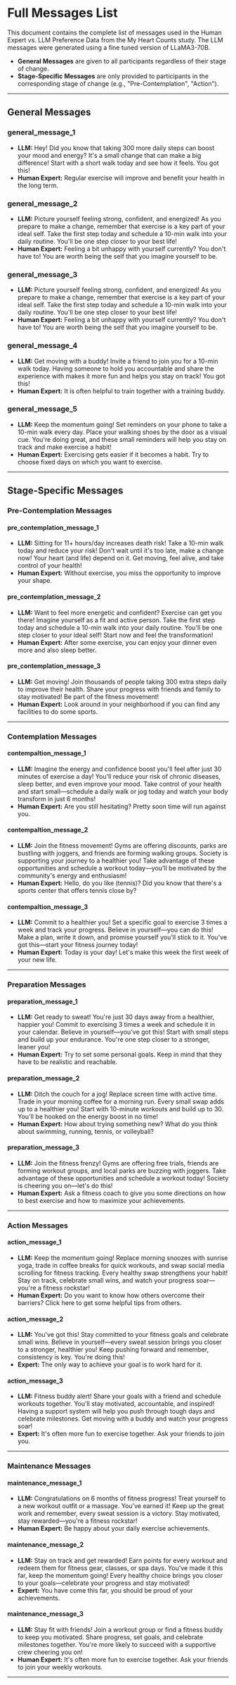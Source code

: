 # Full Messages List

This document contains the complete list of messages used in the Human Expert vs. LLM Preference Data from the My Heart Counts study. The LLM messages were generated using a fine tuned version of LLaMA3-70B.

- **General Messages** are given to all participants regardless of their stage of change.
- **Stage-Specific Messages** are only provided to participants in the corresponding stage of change (e.g., "Pre-Contemplation", "Action").

---

## General Messages

### general_message_1

- **LLM:** Hey! Did you know that taking 300 more daily steps can boost your mood and energy? It's a small change that can make a big difference! Start with a short walk today and see how it feels. You got this!
- **Human Expert:** Regular exercise will improve and benefit your health in the long term.

### general_message_2

- **LLM:** Picture yourself feeling strong, confident, and energized! As you prepare to make a change, remember that exercise is a key part of your ideal self. Take the first step today and schedule a 10-min walk into your daily routine. You'll be one step closer to your best life!
- **Human Expert:** Feeling a bit unhappy with yourself currently? You don't have to! You are worth being the self that you imagine yourself to be.

### general_message_3

- **LLM:** Picture yourself feeling strong, confident, and energized! As you prepare to make a change, remember that exercise is a key part of your ideal self. Take the first step today and schedule a 10-min walk into your daily routine. You'll be one step closer to your best life!
- **Human Expert:** Feeling a bit unhappy with yourself currently? You don't have to! You are worth being the self that you imagine yourself to be.

### general_message_4

- **LLM:** Get moving with a buddy! Invite a friend to join you for a 10-min walk today. Having someone to hold you accountable and share the experience with makes it more fun and helps you stay on track! You got this!
- **Human Expert:** It is often helpful to train together with a training buddy.

### general_message_5

- **LLM:** Keep the momentum going! Set reminders on your phone to take a 10-min walk every day. Place your walking shoes by the door as a visual cue. You're doing great, and these small reminders will help you stay on track and make exercise a habit!
- **Human Expert:** Exercising gets easier if it becomes a habit. Try to choose fixed days on which you want to exercise.

---

## Stage-Specific Messages

### Pre-Contemplation Messages

#### pre_contemplation_message_1

- **LLM:** Sitting for 11+ hours/day increases death risk! Take a 10-min walk today and reduce your risk! Don't wait until it's too late, make a change now! Your heart (and life) depend on it. Get moving, feel alive, and take control of your health!
- **Human Expert:** Without exercise, you miss the opportunity to improve your shape.

#### pre_contemplation_message_2

- **LLM:** Want to feel more energetic and confident? Exercise can get you there! Imagine yourself as a fit and active person. Take the first step today and schedule a 10-min walk into your daily routine. You'll be one step closer to your ideal self! Start now and feel the transformation!
- **Human Expert:** After some exercise, you can enjoy your dinner even more and also sleep better.

#### pre_contemplation_message_3

- **LLM:** Get moving! Join thousands of people taking 300 extra steps daily to improve their health. Share your progress with friends and family to stay motivated! Be part of the fitness movement!
- **Human Expert:** Look around in your neighborhood if you can find any facilities to do some sports.

---

### Contemplation Messages

#### contempaltion_message_1

- **LLM:** Imagine the energy and confidence boost you'll feel after just 30 minutes of exercise a day! You'll reduce your risk of chronic diseases, sleep better, and even improve your mood. Take control of your health and start small—schedule a daily walk or jog today and watch your body transform in just 6 months!
- **Human Expert:** Are you still hesitating? Pretty soon time will run against you.

#### contempaltion_message_2

- **LLM:** Join the fitness movement! Gyms are offering discounts, parks are bustling with joggers, and friends are forming walking groups. Society is supporting your journey to a healthier you! Take advantage of these opportunities and schedule a workout today—you'll be motivated by the community's energy and enthusiasm!
- **Human Expert:** Hello, do you like (tennis)? Did you know that there's a sports center that offers tennis close by?

#### contempaltion_message_3

- **LLM:** Commit to a healthier you! Set a specific goal to exercise 3 times a week and track your progress. Believe in yourself—you can do this! Make a plan, write it down, and promise yourself you'll stick to it. You've got this—start your fitness journey today!
- **Human Expert:** Today is your day! Let's make this week the first week of your new life.

---

### Preparation Messages

#### preparation_message_1

- **LLM:** Get ready to sweat! You're just 30 days away from a healthier, happier you! Commit to exercising 3 times a week and schedule it in your calendar. Believe in yourself—you've got this! Start with small steps and build up your endurance. You're one step closer to a stronger, leaner you!
- **Human Expert:** Try to set some personal goals. Keep in mind that they have to be realistic and reachable.

#### preparation_message_2

- **LLM:** Ditch the couch for a jog! Replace screen time with active time. Trade in your morning coffee for a morning run. Every small swap adds up to a healthier you! Start with 10-minute workouts and build up to 30. You'll be hooked on the energy boost in no time!
- **Human Expert:** How about trying something new? What do you think about swimming, running, tennis, or volleyball?

#### preparation_message_3

- **LLM:** Join the fitness frenzy! Gyms are offering free trials, friends are forming workout groups, and local parks are buzzing with joggers. Take advantage of these opportunities and schedule a workout today! Society is cheering you on—let's do this!
- **Human Expert:** Ask a fitness coach to give you some directions on how to best exercise and how to maximize your achievements.

---

### Action Messages

#### action_message_1

- **LLM:** Keep the momentum going! Replace morning snoozes with sunrise yoga, trade in coffee breaks for quick workouts, and swap social media scrolling for fitness tracking. Every healthy swap strengthens your habit! Stay on track, celebrate small wins, and watch your progress soar—you're a fitness rockstar!
- **Human Expert:** Do you want to know how others overcome their barriers? Click here to get some helpful tips from others.

#### action_message_2

- **LLM:** You've got this! Stay committed to your fitness goals and celebrate small wins. Believe in yourself—every sweat session brings you closer to a stronger, healthier you! Keep pushing forward and remember, consistency is key. You're doing this!
- **Expert:** The only way to achieve your goal is to work hard for it.

#### action_message_3

- **LLM:** Fitness buddy alert! Share your goals with a friend and schedule workouts together. You'll stay motivated, accountable, and inspired! Having a support system will help you push through tough days and celebrate milestones. Get moving with a buddy and watch your progress soar!
- **Expert:** It's often more fun to exercise together. Ask your friends to join you.

---

### Maintenance Messages

#### maintenance_message_1

- **LLM:** Congratulations on 6 months of fitness progress! Treat yourself to a new workout outfit or a massage. You've earned it! Keep up the great work and remember, every sweat session is a victory. Stay motivated, stay rewarded—you're a fitness rockstar!
- **Human Expert:** Be happy about your daily exercise achievements.

#### maintenance_message_2

- **LLM:** Stay on track and get rewarded! Earn points for every workout and redeem them for fitness gear, classes, or spa days. You've made it this far, keep the momentum going! Every healthy choice brings you closer to your goals—celebrate your progress and stay motivated!
- **Expert:** You have come this far, you should be proud of your achievements.

#### maintenance_message_3

- **LLM:** Stay fit with friends! Join a workout group or find a fitness buddy to keep you motivated. Share progress, set goals, and celebrate milestones together. You're more likely to succeed with a supportive crew cheering you on!
- **Human Expert:** It's often more fun to exercise together. Ask your friends to join your weekly workouts.

---
